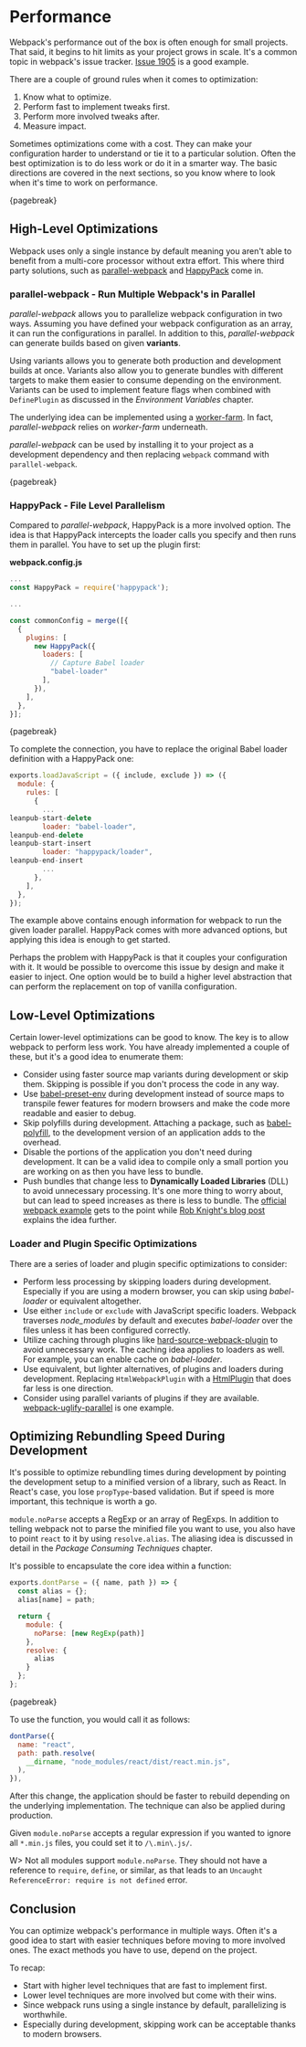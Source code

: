 # Performance

Webpack's performance out of the box is often enough for small projects. That said, it begins to hit limits as your project grows in scale. It's a common topic in webpack's issue tracker. [Issue 1905](https://github.com/webpack/webpack/issues/1905) is a good example.

There are a couple of ground rules when it comes to optimization:

1. Know what to optimize.
2. Perform fast to implement tweaks first.
3. Perform more involved tweaks after.
4. Measure impact.

Sometimes optimizations come with a cost. They can make your configuration harder to understand or tie it to a particular solution. Often the best optimization is to do less work or do it in a smarter way. The basic directions are covered in the next sections, so you know where to look when it's time to work on performance.

{pagebreak}

## High-Level Optimizations

Webpack uses only a single instance by default meaning you aren't able to benefit from a multi-core processor without extra effort. This where third party solutions, such as [parallel-webpack](https://www.npmjs.com/package/parallel-webpack) and [HappyPack](https://www.npmjs.com/package/happypack) come in.

### parallel-webpack - Run Multiple Webpack's in Parallel

*parallel-webpack* allows you to parallelize webpack configuration in two ways. Assuming you have defined your webpack configuration as an array, it can run the configurations in parallel. In addition to this, *parallel-webpack* can generate builds based on given **variants**.

Using variants allows you to generate both production and development builds at once. Variants also allow you to generate bundles with different targets to make them easier to consume depending on the environment. Variants can be used to implement feature flags when combined with `DefinePlugin` as discussed in the *Environment Variables* chapter.

The underlying idea can be implemented using a [worker-farm](https://www.npmjs.com/package/worker-farm). In fact, *parallel-webpack* relies on *worker-farm* underneath.

*parallel-webpack* can be used by installing it to your project as a development dependency and then replacing `webpack` command with `parallel-webpack`.

{pagebreak}

### HappyPack - File Level Parallelism

Compared to *parallel-webpack*, HappyPack is a more involved option. The idea is that HappyPack intercepts the loader calls you specify and then runs them in parallel. You have to set up the plugin first:

**webpack.config.js**

```javascript
...
const HappyPack = require('happypack');

...

const commonConfig = merge([{
  {
    plugins: [
      new HappyPack({
        loaders: [
          // Capture Babel loader
          "babel-loader"
        ],
      }),
    ],
  },
}];
```

{pagebreak}

To complete the connection, you have to replace the original Babel loader definition with a HappyPack one:

```javascript
exports.loadJavaScript = ({ include, exclude }) => ({
  module: {
    rules: [
      {
        ...
leanpub-start-delete
        loader: "babel-loader",
leanpub-end-delete
leanpub-start-insert
        loader: "happypack/loader",
leanpub-end-insert
        ...
      },
    ],
  },
});
```

The example above contains enough information for webpack to run the given loader parallel. HappyPack comes with more advanced options, but applying this idea is enough to get started.

Perhaps the problem with HappyPack is that it couples your configuration with it. It would be possible to overcome this issue by design and make it easier to inject. One option would be to build a higher level abstraction that can perform the replacement on top of vanilla configuration.

## Low-Level Optimizations

Certain lower-level optimizations can be good to know. The key is to allow webpack to perform less work. You have already implemented a couple of these, but it's a good idea to enumerate them:

* Consider using faster source map variants during development or skip them. Skipping is possible if you don't process the code in any way.
* Use [babel-preset-env](https://www.npmjs.com/package/babel-preset-env) during development instead of source maps to transpile fewer features for modern browsers and make the code more readable and easier to debug.
* Skip polyfills during development. Attaching a package, such as [babel-polyfill](https://www.npmjs.com/package/babel-polyfill), to the development version of an application adds to the overhead.
* Disable the portions of the application you don't need during development. It can be a valid idea to compile only a small portion you are working on as then you have less to bundle.
* Push bundles that change less to **Dynamically Loaded Libraries** (DLL) to avoid unnecessary processing. It's one more thing to worry about, but can lead to speed increases as there is less to bundle. The [official webpack example](https://github.com/webpack/webpack/tree/master/examples/dll-user) gets to the point while [Rob Knight's blog post](https://robertknight.github.io/posts/webpack-dll-plugins/) explains the idea further.

### Loader and Plugin Specific Optimizations

There are a series of loader and plugin specific optimizations to consider:

* Perform less processing by skipping loaders during development. Especially if you are using a modern browser, you can skip using *babel-loader* or equivalent altogether.
* Use either `include` or `exclude` with JavaScript specific loaders. Webpack traverses *node_modules* by default and executes *babel-loader* over the files unless it has been configured correctly.
* Utilize caching through plugins like [hard-source-webpack-plugin](https://www.npmjs.com/package/hard-source-webpack-plugin) to avoid unnecessary work. The caching idea applies to loaders as well. For example, you can enable cache on *babel-loader*.
* Use equivalent, but lighter alternatives, of plugins and loaders during development. Replacing `HtmlWebpackPlugin` with a [HtmlPlugin](https://gist.github.com/bebraw/5bd5ebbb2a06936e052886f5eb1e6874) that does far less is one direction.
* Consider using parallel variants of plugins if they are available. [webpack-uglify-parallel](https://www.npmjs.com/package/webpack-uglify-parallel) is one example.

## Optimizing Rebundling Speed During Development

It's possible to optimize rebundling times during development by pointing the development setup to a minified version of a library, such as React. In React's case, you lose `propType`-based validation. But if speed is more important, this technique is worth a go.

`module.noParse` accepts a RegExp or an array of RegExps. In addition to telling webpack not to parse the minified file you want to use, you also have to point `react` to it by using `resolve.alias`. The aliasing idea is discussed in detail in the *Package Consuming Techniques* chapter.

It's possible to encapsulate the core idea within a function:

```javascript
exports.dontParse = ({ name, path }) => {
  const alias = {};
  alias[name] = path;

  return {
    module: {
      noParse: [new RegExp(path)]
    },
    resolve: {
      alias
    }
  };
};
```

{pagebreak}

To use the function, you would call it as follows:

```javascript
dontParse({
  name: "react",
  path: path.resolve(
    __dirname, "node_modules/react/dist/react.min.js",
  ),
}),
```

After this change, the application should be faster to rebuild depending on the underlying implementation. The technique can also be applied during production.

Given `module.noParse` accepts a regular expression if you wanted to ignore all `*.min.js` files, you could set it to `/\.min\.js/`.

W> Not all modules support `module.noParse`. They should not have a reference to `require`, `define`, or similar, as that leads to an `Uncaught ReferenceError: require is not defined` error.

## Conclusion

You can optimize webpack's performance in multiple ways. Often it's a good idea to start with easier techniques before moving to more involved ones. The exact methods you have to use, depend on the project.

To recap:

* Start with higher level techniques that are fast to implement first.
* Lower level techniques are more involved but come with their wins.
* Since webpack runs using a single instance by default, parallelizing is worthwhile.
* Especially during development, skipping work can be acceptable thanks to modern browsers.
